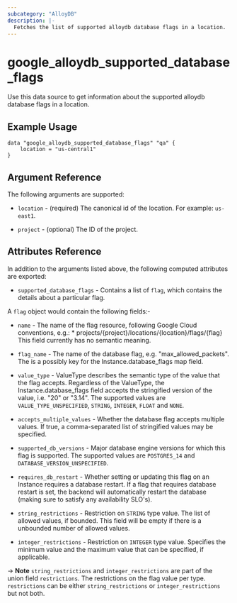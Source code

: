 ```yaml
---
subcategory: "AlloyDB"
description: |-
  Fetches the list of supported alloydb database flags in a location.
---
```


# google_alloydb_supported_database_flags

Use this data source to get information about the supported alloydb database flags in a location.

## Example Usage


```hcl
data "google_alloydb_supported_database_flags" "qa" {
    location = "us-central1"
}
```

## Argument Reference

The following arguments are supported:

* `location` - (required) The canonical id of the location. For example: `us-east1`.

* `project` - (optional) The ID of the project.

## Attributes Reference

In addition to the arguments listed above, the following computed attributes are exported:

* `supported_database_flags` - Contains a list of `flag`, which contains the details about a particular flag.

A `flag` object would contain the following fields:-

* `name` - The name of the flag resource, following Google Cloud conventions, e.g.: * projects/{project}/locations/{location}/flags/{flag} This field currently has no semantic meaning.

* `flag_name` - The name of the database flag, e.g. "max_allowed_packets". The is a possibly key for the Instance.database_flags map field.

* `value_type` - ValueType describes the semantic type of the value that the flag accepts. Regardless of the ValueType, the Instance.database_flags field accepts the stringified version of the value, i.e. "20" or "3.14". The supported values are `VALUE_TYPE_UNSPECIFIED`, `STRING`, `INTEGER`, `FLOAT` and `NONE`.

* `accepts_multiple_values` - Whether the database flag accepts multiple values. If true, a comma-separated list of stringified values may be specified.

* `supported_db_versions` - Major database engine versions for which this flag is supported. The supported values are `POSTGRES_14` and `DATABASE_VERSION_UNSPECIFIED`.

* `requires_db_restart` - Whether setting or updating this flag on an Instance requires a database restart. If a flag that requires database restart is set, the backend will automatically restart the database (making sure to satisfy any availability SLO's).

* `string_restrictions` - Restriction on `STRING` type value. The list of allowed values, if bounded. This field will be empty if there is a unbounded number of allowed values.

* `integer_restrictions` - Restriction on `INTEGER` type value. Specifies the minimum value and the maximum value that can be specified, if applicable.

-> **Note** `string_restrictions` and `integer_restrictions` are part of the union field `restrictions`. The restrictions on the flag value per type. `restrictions` can be either `string_restrictions` or `integer_restrictions` but not both.
